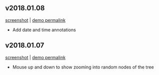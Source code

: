 ## v2018.01.08

[screenshot][screenshot-2018-01-08] | [demo permalink][demo-2018-01-08]

- Add date and time annotations

[screenshot-2018-01-08]:https://user-images.githubusercontent.com/116838/34710929-d4f974e2-f4e2-11e7-8ccf-87fda093b2a5.gif
[demo-2018-01-08]:http://btrdb-viz-2018-01-08.surge.sh/

## v2018.01.07

[screenshot][screenshot-2018-01-07] | [demo permalink][demo-2018-01-07]

- Mouse up and down to show zooming into random nodes of the tree

[screenshot-2018-01-07]:https://user-images.githubusercontent.com/116838/34665780-2b68bb38-f427-11e7-96c1-95c80ed3f39c.gif
[demo-2018-01-07]:http://btrdb-viz-2018-01-07.surge.sh/
